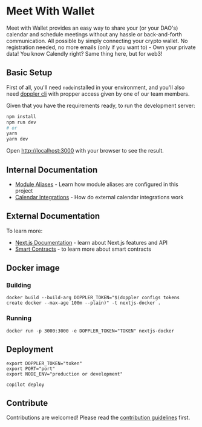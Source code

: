 # Meet With Wallet

Meet with Wallet provides an easy way to share your (or your DAO's) calendar and schedule meetings without any hassle or back-and-forth communication. All possible by simply connecting your crypto wallet. No registration needed, no more emails (only if you want to) - Own your private data! You know Calendly right? Same thing here, but for web3!

## Basic Setup

First of all, you'll need `node`installed in your environment, and you'll also need [doppler cli](https://docs.doppler.com/docs) with propper access given by one of our team members.

Given that you have the requirements ready, to run the development server:

```bash
npm install
npm run dev
# or
yarn
yarn dev
```

Open [http://localhost:3000](http://localhost:3000) with your browser to see the result.

## Internal Documentation

- [Module Aliases](./docs/module-alias.md) - Learn how module aliases are configured in this project
- [Calendar Integrations](./docs/calendar-integrations.md) - How do external calendar integrations work

## External Documentation

To learn more:

- [Next.js Documentation](https://nextjs.org/docs) - learn about Next.js features and API
- [Smart Contracts](https://cryptozombies.io/) - to learn more about smart contracts

## Docker image

### Building

```
docker build --build-arg DOPPLER_TOKEN="$(doppler configs tokens create docker --max-age 100m --plain)" -t nextjs-docker .
```

### Running

```
docker run -p 3000:3000 -e DOPPLER_TOKEN="TOKEN" nextjs-docker
```

## Deployment

```
export DOPPLER_TOKEN="token"
export PORT="port"
export NODE_ENV="production or development"

copilot deploy
```


## Contribute

Contributions are welcomed! Please read the [contribution guidelines](CONTRIBUTING.md) first.
